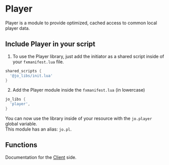 # Player

Player is a module to provide optimized, cached access to common local player data.

## Include Player in your script

1. To use the Player library, just add the initiator as a shared script inside of your `fxmanifest.lua` file.
```lua
shared_scripts {
  '@jo_libs/init.lua'
}

```
2. Add the Player module inside the `fxmanifest.lua` (in lowercase)
```lua
jo_libs {
  'player',
}

```
You can now use the library inside of your resource with the `jo.player` global variable.  
This module has an alias: `jo.pl`.

## Functions

Documentation for the [Client](./client.md) side.  